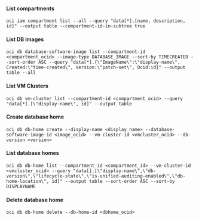 #### List compartments  
    oci iam compartment list --all --query "data[*].[name, description, id]" --output table --compartment-id-in-subtree true  
  
#### List DB images
    oci db database-software-image list --compartment-id <compartment_ocid> --image-type DATABASE_IMAGE --sort-by TIMECREATED --sort-order ASC --query "data[*].{\"ImageName\":\"display-name\", Created:\"time-created\", Version:\"patch-set\", Ocid:id}" --output table --all  
  
#### List VM Clusters  
    oci db vm-cluster list --compartment-id <compartment_ocid> --query "data[*].[\"display-name\", id]" --output table  
  
#### Create database home
    oci db db-home create --display-name <display_name> --database-software-image-id <image_ocid> --vm-cluster-id <vmcluster_ocid> --db-version <version>  

#### List database homes
    oci db db-home list --compartment-id <compartment_id> --vm-cluster-id <vmcluster_ocid> --query "data[].[\"display-name\",\"db-version\",\"lifecycle-state\",\"is-unified-auditing-enabled\",\"db-home-location\", id]" --output table --sort-order ASC --sort-by DISPLAYNAME  

#### Delete database home
    oci db db-home delete --db-home-id <dbhome_ocid>
